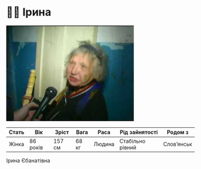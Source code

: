 # 👵🏻 Ірина

<img src="./Iryna.jpg" height="256">

| Стать | Вік      | Зріст  | Вага  | Раса   | Рід зайнятості   | Родом з    |
| ----- | -------- | ------ | ----- | ------ | ---------------- | ---------- |
| Жінка | 86 років | 157 см | 68 кг | Людина | Стабільно рівний | Слов’янськ |

Ірина Єбанатівна
